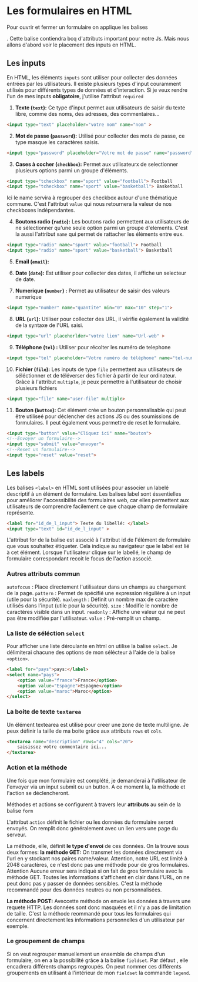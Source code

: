 # Les formulaires en HTML

Pour ouvrir et fermer un formulaire on applique les balises <form>.
Cette balise contiendra bcq d'attributs important pour notre Js. Mais nous allons d'abord voir le placement des inputs en HTML.

## Les inputs 

En HTML, les éléments `inputs` sont utiliser pour collecter des données entrées par les utilisateurs. Il existe plusieurs types d'input couramment utilisés pour différents types de données et d'interaction.
Si je veux rendre l'un de mes inputs **obligatoire**, j'utilise l'attribut `required`

1. **Texte (`text`):** Ce type d'input permet aux utilisateurs de saisir du texte libre, comme des noms, des adresses, des commentaires...

```html
<input type="text" placeholder="votre nom" name="nom" >
```

2. **Mot de passe (`password`):**  Utilisé pour collecter des mots de passe, ce type masque les caractères saisis.

```html
<input type="password" placeholder="Votre mot de passe" name="password" >
```

3. **Cases à cocher (`checkbox`):** Permet aux utilisateurx de selectionner plusieurs options parmi un groupe d'éléments.

```html
<input type="tcheckbox" name="sport" value="football"> Football
<input type="tcheckbox" name="sport" value="basketball"> Basketball
```

Ici le name servira à regrouper des checkbox autour d'une thématique commune. C'est l'attribut `value` qui nous retournera la valeur de nos checkboxes indépendantes.

4. **Boutons radio (`radio`):** Les boutons radio permettent aux utilisateurs de ne sélectionner qu'une seule option parmi un groupe d'elements. C'est la aussi l'attribut `name` qui permet de rattacher les éléments entre eux.

```html
<input type="radio" name="sport" value="football"> Football
<input type="radio" name="sport" value="basketball"> Basketball

```
5. **Email (`email`):** 


6. **Date (`date`):** Est utiliser pour collecter des dates, il affiche un selecteur de date.

7. **Numerique (`number`) :** Permet au utilisateur de saisir des valeurs numerique 

```html
<input type="number" name="quantite" min="0" max="10" step="1">
```

8. **URL (`url`):** Utiliser pour collecter des URL, il vérifie également la validité de la syntaxe de l'URL saisi.
```html
<input type="url" placehorlder="votre lien" name="Url-web" >
```

9. **Téléphone (`tel`) :** Utiliser pour récolter les numéro de telephone 
```html
<input type="tel" placeholder="Votre numéro de téléphone" name="tel-number" >
```

10. **Fichier (`file`):** Les inputs de type `file` permettent aux utilisateurs de séléctionner et de téléverser des fichier à partir de leur ordinateur.
Grâce à l'attribut `multiple`, je peux permettre à l'utilisateur de choisir plusieurs fichiers

```html
<input type="file" name="user-file" multiple>
```

11. **Bouton (`button`):** Cet élément crée un bouton personnalisable qui peut être utiliseé pour déclencher des actions JS ou des soumissions de formulaires. Il peut également vous permettre de reset le formulaire.

```html
<input type="button" value="Cliquez ici" name="bouton">
<!--Envoyer un formulaire-->
<input type="submit" value="envoyer">
<!--Reset un formulaire-->
<input type="reset" value="reset">
```

## Les labels

Les balises `<label>` en HTML sont utilisées pour associer un labelé descriptif à un élément de formulaire. Les balises label sont éssentielles pour améliorer l'accessibilité des formulaires web, car elles permettent aux utilisateurs de comprendre facilement ce que chaque champ de formulaire représente.

```html
<label for="id_de_l_input"> Texte du libellé: </label>
<input type="text" id="id_de_l_input" > 
```

L'attribut for de la balise <label> est associé à l'attribut id de l'élément de formulaire que vous souhaitez étiqueter. Cela indique au navigateur que le label est lié à cet élément. Lorsque l'utilisateur clique sur le labellé, le champ de formulaire correspondant recoit le focus de l'action associé.

### Autres attributs commun 

`autofocus` : Place directement l'utilisateur dans un champs au chargement de la page. 
`pattern` : Permet de spécifié une expression régulière à un input (utile pour la sécurité). 
`maxlength` : Définit un nombre max de caractère utilisés dans l'input (utile pour la sécurité). 
`size` : Modifie le nombre de caractères visible dans un input. 
`readonly` : Affiche une valeur qui ne peut pas être modifiée par l'utilisateur.
`value` : Pré-remplit un champ.

### La liste de séléction `select`

Pour afficher une liste déroulante en html on utilise la balise `select`. Je délimiterai chacune des options de mon sélécteur à l'aide de la balise `<option>`.

```html
<label for="pays">pays:</label>
<select name="pays">
    <option value="france">France</option>
    <option value="Espagne">Espagne</option>
    <option value="maroc">Maroc</option>
</select>
```

### La boite de texte `textarea`

Un élément textearea est utilisé pour creer une zone de texte multiligne. Je peux définir la taille de ma boite grâce aux attributs `rows` et `cols`.

```html
<textarea name="description" rows="4" cols="20">
    saisissez votre commentaire ici...
</textarea>
```

### Action et la méthode 

Une fois que mon formulaire est complété, je demanderai à l'utilisateur de l'envoyer via un input submit ou un button. A ce moment la, la méthode et l'action se déclencheront. 

Méthodes et actions se configurent à travers leur **attributs** au sein de la balise `form`

L'attribut `action` définit le fichier ou les données du formulaire seront envoyés. On remplit donc généralement avec un lien vers une page du serveur.

La méthode, elle, définit **le type d'envoi** de ces données. On la trouve sous deux formes: **la méthode GET:** On transmet les données directement via l'url en y stockant nos paires name/valeur. Attention, notre URL est limité à 2048 caractères, ce n'est donc pas une méthode pour de gros formulaires. Attention Aucune erreur sera indiqué si on fait de gros formulaire avec la méthode GET. Toutes les informations s'affichent en clair dans l'URL, on ne peut donc pas y passer de données sensibles. C'est la méthode recommandé pour des données neutres ou non personnalisées.

**La méthode POST:** Aveccette méthode on envoie les données à travers une requete HTTP. Les données sont donc masquées et il n'y a pas de limitation de taille. C'est la méthode reommandé pour tous les formulaires qui concernent directement les informations personnelles d'un utilisateur par exemple.

### Le groupement de champs 

Si on veut regrouper manuellement un ensemble de champs d'un formulaire, on en a la possibilité grâce à la balise `fieldset`. Par défaut , elle encadrera différents champs regroupés. On peut nommer ces différents groupements en utilisant à l'intérieur de mon `fieldset` la commande `legend`. 



 
